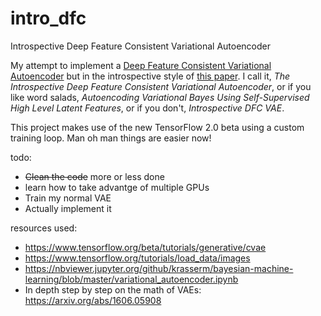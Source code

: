# intro_dfc
Introspective Deep Feature Consistent Variational Autoencoder

My attempt to implement a [Deep Feature Consistent Variational Autoencoder](https://arxiv.org/abs/1610.00291) but in the introspective style of [this paper](https://arxiv.org/abs/1807.06358). I call it, *The Introspective Deep Feature Consistent Variational Autoencoder*, or if you like word salads, *Autoencoding Variational Bayes Using Self-Supervised High Level Latent Features*, or if you don't, *Introspective DFC VAE*.

This project makes use of the new TensorFlow 2.0 beta using a custom training loop. Man oh man things are easier now!

todo:
* ~~Clean the code~~ more or less done
* learn how to take advantge of multiple GPUs
* Train my normal VAE
* Actually implement it

resources used:
* https://www.tensorflow.org/beta/tutorials/generative/cvae
* https://www.tensorflow.org/tutorials/load_data/images
* https://nbviewer.jupyter.org/github/krasserm/bayesian-machine-learning/blob/master/variational_autoencoder.ipynb
* In depth step by step on the math of VAEs: https://arxiv.org/abs/1606.05908
